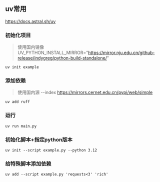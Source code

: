 ## uv常用

https://docs.astral.sh/uv

### 初始化项目

> 使用国内镜像 UV_PYTHON_INSTALL_MIRROR="https://mirror.nju.edu.cn/github-release/indygreg/python-build-standalone/"

```
uv init example
```

### 添加依赖

> 使用国内源 --index https://mirrors.cernet.edu.cn/pypi/web/simple

```
uv add ruff
```

###  运行

```
uv run main.py
```

### 初始化脚本+指定python版本

```
uv init --script example.py --python 3.12
```

### 给特殊脚本添加依赖

```
uv add --script example.py 'requests<3' 'rich'
```

